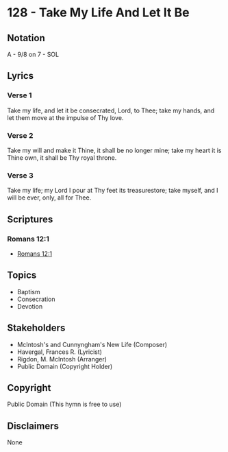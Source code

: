 # 128 - Take My Life And Let It Be

## Notation

A - 9/8 on 7 - SOL

## Lyrics

### Verse 1

Take my life, and let it be consecrated, Lord, to Thee; take my hands, and let them move at the impulse of Thy love.

### Verse 2

Take my will and make it Thine, it shall be no longer mine; take my heart it is Thine own, it shall be Thy royal throne.

### Verse 3

Take my life; my Lord I pour at Thy feet its treasurestore; take myself, and I will be ever, only, all for Thee.


## Scriptures

### Romans 12:1

- [Romans 12:1](https://www.biblegateway.com/passage/?search=Romans%2012%3A1)


## Topics

- Baptism
- Consecration
- Devotion

## Stakeholders

- McIntosh's and Cunnyngham's New Life (Composer)
- Havergal, Frances R. (Lyricist)
- Rigdon, M. McIntosh (Arranger)
- Public Domain (Copyright Holder)

## Copyright

Public Domain
(This hymn is free to use)

## Disclaimers

None


